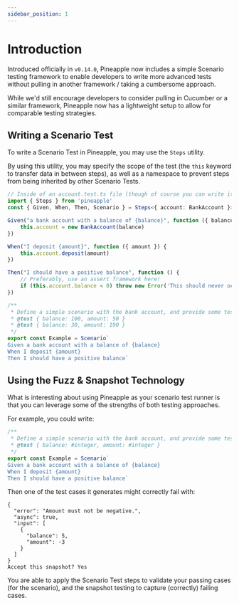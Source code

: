 ```yaml
---
sidebar_position: 1
---
```


# Introduction

Introduced officially in `v0.14.0`, Pineapple now includes a simple Scenario testing framework to enable developers to write more advanced tests without pulling in another framework / taking a cumbersome approach.

While we'd still encourage developers to consider pulling in Cucumber or a similar framework, Pineapple now has a lightweight setup to allow for comparable testing strategies.

## Writing a Scenario Test

To write a Scenario Test in Pineapple, you may use the `Steps` utility.

By using this utility, you may specify the scope of the test (the `this` keyword to transfer data in between steps), as well as a namespace to prevent steps from being inherited by other Scenario Tests.

```typescript
// Inside of an account.test.ts file (though of course you can write it inside of a .js file)
import { Steps } from 'pineapple'
const { Given, When, Then, Scenario } = Steps<{ account: BankAccount }>()

Given("a bank account with a balance of {balance}", function ({ balance }) {
    this.account = new BankAccount(balance)
})

When("I deposit {amount}", function ({ amount }) {
    this.account.deposit(amount)
})

Then("I should have a positive balance", function () {
    // Preferably, use an assert framework here!
    if (this.account.balance < 0) throw new Error('This should never occur!')
})

/**
 * Define a simple scenario with the bank account, and provide some test cases:
 * @test { balance: 100, amount: 50 }
 * @test { balance: 30, amount: 190 }
 */
export const Example = Scenario`
Given a bank account with a balance of {balance}
When I deposit {amount}
Then I should have a positive balance`
```

## Using the Fuzz & Snapshot Technology

What is interesting about using Pineapple as your scenario test runner is that you can leverage some of the strengths of both testing approaches.

For example, you could write:

```javascript
/**
 * Define a simple scenario with the bank account, and provide some test cases:
 * @test { balance: #integer, amount: #integer }
 */
export const Example = Scenario`
Given a bank account with a balance of {balance}
When I deposit {amount}
Then I should have a positive balance`
```

Then one of the test cases it generates might correctly fail with:

```
{
  "error": "Amount must not be negative.",
  "async": true,
  "input": [
    {
      "balance": 5,
      "amount": -3
    }
  ]
}
Accept this snapshot? Yes
```

You are able to apply the Scenario Test steps to validate your passing cases (for the scenario), and the snapshot testing to capture (correctly) failing cases.
